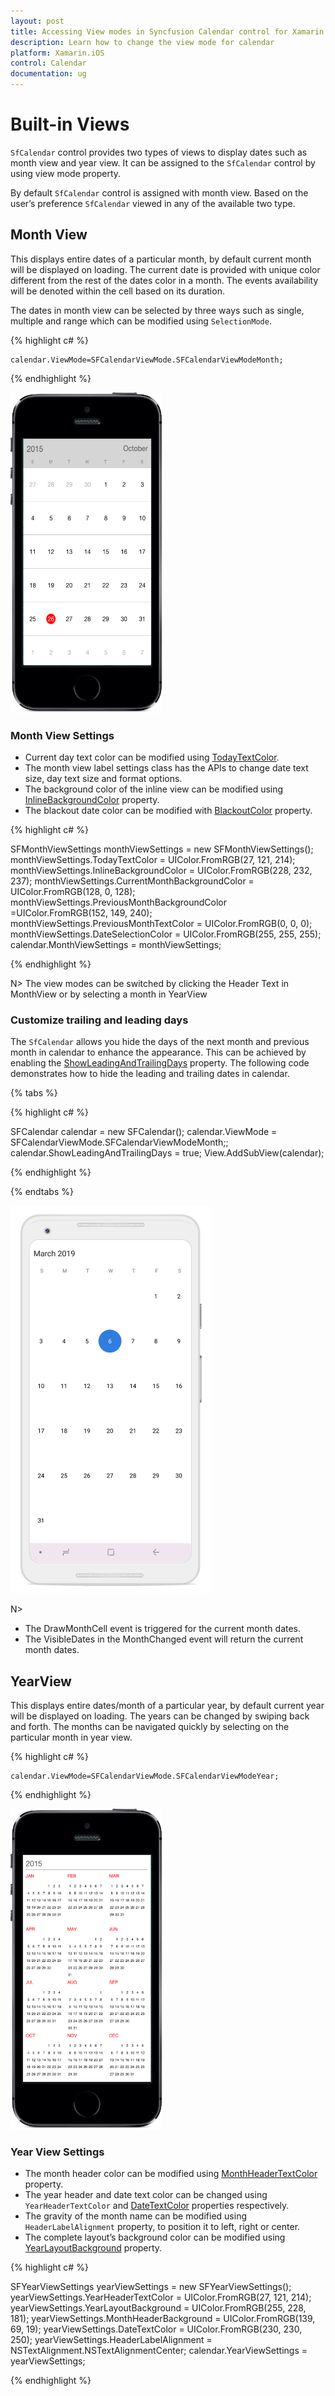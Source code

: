 ```yaml
---
layout: post
title: Accessing View modes in Syncfusion Calendar control for Xamarin.iOS
description: Learn how to change the view mode for calendar
platform: Xamarin.iOS
control: Calendar
documentation: ug
---
```


# Built-in Views

`SfCalendar` control provides two types of views to display dates such as month view and year view. It can be assigned to the `SfCalendar` control by using view mode property.

By default `SfCalendar` control is assigned with month view. Based on the user’s preference `SfCalendar` viewed in any of the available two type.

## Month View

This displays entire dates of a particular month, by default current month will be displayed on loading. The current date is provided with unique color different from the rest of the dates color in a month. The events availability will be denoted within the cell based on its duration.

The dates in month view can be selected by three ways such as single, multiple and range which can be modified using `SelectionMode`.

{% highlight c# %}

	calendar.ViewMode=SFCalendarViewMode.SFCalendarViewModeMonth;

{% endhighlight %}

![Month View in Xamarin.iOS Calendar](images/xamarin.ios-calendar-month_view.png)                                        


### Month View Settings

* Current day text color can be modified using [TodayTextColor](https://help.syncfusion.com/cr/cref_files/xamarin-ios/sfcalendar/Syncfusion.SfCalendar.iOS~Syncfusion.SfCalendar.iOS.SFMonthViewSettings~TodayTextColor.html). 
* The month view label settings class has the APIs to change date text size, day text size and format options. 
* The background color of the inline view can be modified using [InlineBackgroundColor](https://help.syncfusion.com/cr/cref_files/xamarin-ios/sfcalendar/Syncfusion.SfCalendar.iOS~Syncfusion.SfCalendar.iOS.SFMonthViewSettings~InlineBackgroundColor.html) property.
* The blackout date color can be modified with [BlackoutColor](https://help.syncfusion.com/cr/cref_files/xamarin-ios/sfcalendar/Syncfusion.SfCalendar.iOS~Syncfusion.SfCalendar.iOS.SFMonthViewSettings~BlackoutColor.html) property.

{% highlight c# %}

SFMonthViewSettings monthViewSettings = new SFMonthViewSettings();
monthViewSettings.TodayTextColor = UIColor.FromRGB(27, 121, 214);
monthViewSettings.InlineBackgroundColor = UIColor.FromRGB(228, 232, 237);
monthViewSettings.CurrentMonthBackgroundColor = UIColor.FromRGB(128, 0, 128);
monthViewSettings.PreviousMonthBackgroundColor =UIColor.FromRGB(152, 149, 240);
monthViewSettings.PreviousMonthTextColor = UIColor.FromRGB(0, 0, 0);
monthViewSettings.DateSelectionColor = UIColor.FromRGB(255, 255, 255);
calendar.MonthViewSettings = monthViewSettings;
	
{% endhighlight %}

N> The view modes can be switched by clicking the Header Text in MonthView or by selecting a month in YearView

### Customize trailing and leading days

The `SfCalendar` allows you hide the days of the next month and previous month in calendar to enhance the appearance. This can be achieved by enabling the [ShowLeadingAndTrailingDays](https://help.syncfusion.com/cr/xamarin/Syncfusion.SfCalendar.XForms~Syncfusion.SfCalendar.XForms.SfCalendar~ShowLeadingAndTrailingDays.html) property. The following code demonstrates how to hide the leading and trailing dates in calendar.

{% tabs %}

{% highlight c# %}

SFCalendar calendar = new SFCalendar();
calendar.ViewMode = SFCalendarViewMode.SFCalendarViewModeMonth;;
calendar.ShowLeadingAndTrailingDays = true;
View.AddSubView(calendar);

{% endhighlight %}

{% endtabs %}

![Month View in Xamarin.iOS Calendar](images/Xamarin.iOS-Calendar-HideLeadingTrailingDates.png)

N>
* The DrawMonthCell event is triggered for the current month dates.
* The VisibleDates in the MonthChanged event will return the current month dates.


## YearView

This displays entire dates/month of a particular year, by default current year will be displayed on loading. The years can be changed by swiping back and forth. The months can be navigated quickly by selecting on the particular month in year view.

{% highlight c# %}

	calendar.ViewMode=SFCalendarViewMode.SFCalendarViewModeYear;
	
{% endhighlight %}

![Year View in Xamarin.iOS Calendar](images/xamarin.ios-calendar-year_view.png)                                        


### Year View Settings

* The month header color can be modified using [MonthHeaderTextColor](https://help.syncfusion.com/cr/cref_files/xamarin-ios/sfcalendar/Syncfusion.SfCalendar.iOS~Syncfusion.SfCalendar.iOS.SFYearViewSettings~MonthHeaderTextColor.html) property.
* The year header and date text color can be changed using `YearHeaderTextColor` and [DateTextColor](https://help.syncfusion.com/cr/cref_files/xamarin-ios/sfcalendar/Syncfusion.SfCalendar.iOS~Syncfusion.SfCalendar.iOS.SFYearCell~DatetextColor.html) properties respectively.
* The gravity of the month name can be modified using `HeaderLabelAlignment` property, to position it to left, right or center. 
* The complete layout’s background color can be modified using [YearLayoutBackground](https://help.syncfusion.com/cr/cref_files/xamarin-ios/sfcalendar/Syncfusion.SfCalendar.iOS~Syncfusion.SfCalendar.iOS.SFYearViewSettings~YearLayoutBackground.html) property.

{% highlight c# %}

SFYearViewSettings yearViewSettings = new SFYearViewSettings();
yearViewSettings.YearHeaderTextColor = UIColor.FromRGB(27, 121, 214);
yearViewSettings.YearLayoutBackground = UIColor.FromRGB(255, 228, 181);
yearViewSettings.MonthHeaderBackground = UIColor.FromRGB(139, 69, 19);
yearViewSettings.DateTextColor = UIColor.FromRGB(230, 230, 250);
yearViewSettings.HeaderLabelAlignment = NSTextAlignment.NSTextAlignmentCenter;
calendar.YearViewSettings = yearViewSettings;

{% endhighlight %}


